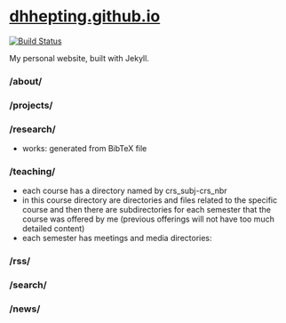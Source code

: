 # [dhhepting.github.io](https://dhhepting.github.io)

[![Build Status](https://travis-ci.org/dhhepting/dhhepting.github.io.svg?branch=master)](https://travis-ci.org/dhhepting/dhhepting.github.io)

My personal website, built with Jekyll.

### /about/

### /projects/

### /research/

* works: generated from BibTeX file

### /teaching/
* each course has a directory named by crs_subj-crs_nbr
* in this course directory are directories and files related to the specific course and then there are subdirectories for each semester that the course was offered by me (previous offerings will not have too much detailed content)
* each semester has meetings and media directories:

### /rss/

### /search/

### /news/
